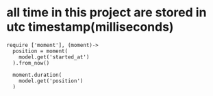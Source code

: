 # all time in this project are stored in utc timestamp(milliseconds)

```
require ['moment'], (moment)->
  position = moment(
    model.get('started_at')
  ).from_now()

  moment.duration(
    model.get('position')
  )
```



